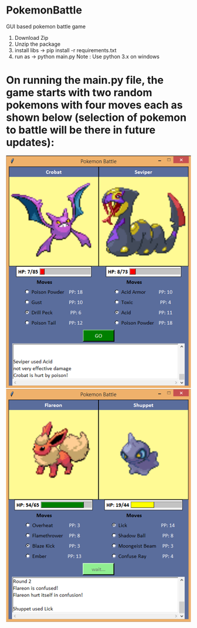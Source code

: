 # PokemonBattle
GUI based pokemon battle game

1) Download Zip
2) Unzip the package
3) install libs -> pip install -r requirements.txt
4) run as -> python main.py
Note : Use python 3.x on windows

<h1>On running the main.py file, the game starts with two random pokemons with four moves each as shown below (selection of pokemon to battle will be there in future updates):</h1>


![Battle Scene 1](https://github.com/arkag70/PokemonBattle/blob/master/Screenshot%20(526).png)
![Battle Scene 2](https://github.com/arkag70/PokemonBattle/blob/master/Screenshot%20(527).png)

